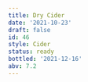 ```yaml
---
title: Dry Cider
date: '2021-10-23'
draft: false
id: 46
style: Cider
status: ready
bottled: '2021-12-16'
abv: 7.2
---
```

